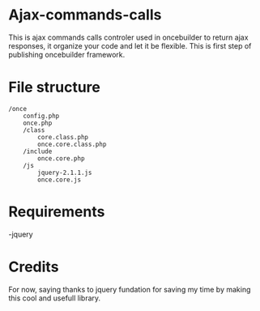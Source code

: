 Ajax-commands-calls
===================

This is ajax commands calls controler used in oncebuilder to return ajax responses, it organize your code and let it be flexible. This is first step of publishing oncebuilder framework.

File structure
===================

```
/once
    config.php
    once.php
    /class
        core.class.php
        once.core.class.php
    /include
        once.core.php
    /js
        jquery-2.1.1.js
        once.core.js
```

Requirements
===================

-jquery

Credits
===================

For now, saying thanks to jquery fundation for saving my time by making this cool and usefull library.
